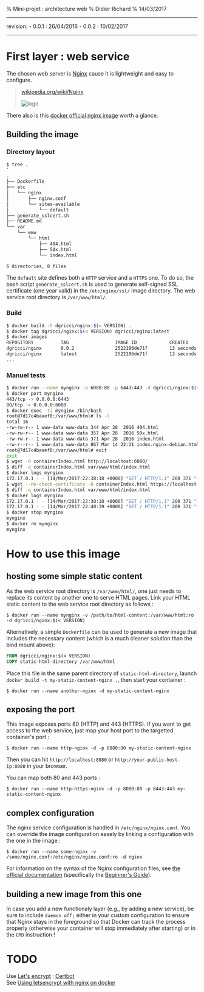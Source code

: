 % Mini-projet : architecture web
% Didier Richard
% 14/03/2017

---

revision:
    - 0.0.1 : 26/04/2016
    - 0.0.2 : 10/02/2017

---

# First layer : web service #

The chosen web server is [Nginx](http://nginx.org) cause it is lightweight and
easy to configure.

> [wikipedia.org/wiki/Nginx](https://en.wikipedia.org/wiki/Nginx)
>
> ![logo](http://nginx.org/nginx.png)

There also is this [docker official nginx image](https://hub.docker.com/_/nginx/) worth a glance.

## Building the image ##

### Directory layout ###

```bash
$ tree .
`
.
├── Dockerfile
├── etc
│   └── nginx
│       ├── nginx.conf
│       └── sites-available
│           └── default
├── generate_sslcert.sh
├── README.md
└── var
    └── www
        └── html
            ├── 404.html
            ├── 50x.html
            └── index.html

6 directories, 8 files
```

The `default` site defines both a `HTTP` service and a `HTTPS` one. To do so,
the bash script `generate_sslcert.sh` is used to generate self-signed SSL
certificate (one year valid) in the `/etc/nginx/ssl/` image directory.
The web service root directory is `/var/www/html/`.

### Build ###

```bash
$ docker build -t dgricci/nginx:$(< VERSION) .
$ docker tag dgricci/nginx:$(< VERSION) dgricci/nginx:latest
$ docker images
REPOSITORY          TAG                 IMAGE ID            CREATED             SIZE
dgricci/nginx       0.0.2               2522186de71f        13 seconds ago      277 MB
dgricci/nginx       latest              2522186de71f        13 seconds ago      277 MB
...
```

### Manuel tests ###

```bash
$ docker run --name mynginx -p 6080:80 -p 6443:443 -d dgricci/nginx:$(< VERSION)
$ docker port mynginx
443/tcp -> 0.0.0.0:6443
80/tcp -> 0.0.0.0:6080
$ docker exec -ti mynginx /bin/bash
root@7d17c4baaef8:/var/www/html# ls -l
total 16
-rw-rw-r-- 1 www-data www-data 344 Apr 28  2016 404.html
-rw-rw-r-- 1 www-data www-data 357 Apr 28  2016 50x.html
-rw-rw-r-- 1 www-data www-data 371 Apr 28  2016 index.html
-rw-r--r-- 1 www-data www-data 867 Mar 14 22:31 index.nginx-debian.html
root@7d17c4baaef8:/var/www/html# exit
exit
$ wget -O containerIndex.html http://localhost:6080/
$ diff -q containerIndex.html var/www/html/index.html
$ docker logs mynginx
172.17.0.1 - - [14/Mar/2017:22:38:18 +0000] "GET / HTTP/1.1" 200 371 "-" "Wget/1.15 (linux-gnu)" "-"
$ wget --no-check-certificate -O containerIndex.html https://localhost:6443/
$ diff -q containerIndex.html var/www/html/index.html
$ docker logs mynginx
172.17.0.1 - - [14/Mar/2017:22:38:18 +0000] "GET / HTTP/1.1" 200 371 "-" "Wget/1.15 (linux-gnu)" "-"
172.17.0.1 - - [14/Mar/2017:22:40:39 +0000] "GET / HTTP/1.1" 200 371 "-" "Wget/1.15 (linux-gnu)" "-"
$ docker stop mynginx
mynginx
$ docker rm mynginx
mynginx
```

# How to use this image #

## hosting some simple static content ##

As the web service root directory is `/var/www/html/`, one just needs to
replace its content by another one to serve HTML pages. Link your HTML static
content to the web service root directory as follows :

```console
$ docker run --name mynginx -v /path/to/html-content:/var/www/html:ro -d dgricci/nginx:$(< VERSION)
```

Alternatively, a simple `Dockerfile` can be used to generate a new image that
includes the necessary content (which is a much cleaner solution than the bind
mount above):

```dockerfile
FROM dgricci/nginx:$(< VERSION)
COPY static-html-directory /var/www/html
```

Place this file in the same parent directory of `static-html-directory`,
launch `docker build -t my-static-content-nginx .`, then start your container :

```console
$ docker run --name another-nginx -d my-static-content-nginx
```

## exposing the port ##

This image exposes ports 80 (HTTP) and 443 (HTTPS). If you want to get access
to the web service, just map your host port to the targetted container's port
:

```console
$ docker run --name http-nginx -d -p 8080:80 my-static-content-nginx
```

Then you can hit `http://localhost:8080` or `http://your-public-host-ip:8080` in your
browser.

You can map both 80 and 443 ports :

```console
$ docker run --name http-https-nginx -d -p 8080:80 -p 8443:443 my-static-content-nginx
```

## complex configuration ##

The nginx service configuration is handled in `/etc/nginx/nginx.conf`. You can
override the image configuration easely by linking a configuration with the
one in the image :

```console
$ docker run --name some-nginx -v /some/nginx.conf:/etc/nginx/nginx.conf:ro -d nginx
```

For information on the syntax of the Nginx configuration files, see [the official documentation](http://nginx.org/en/docs/)
(specifically the [Beginner's Guide](http://nginx.org/en/docs/beginners_guide.html#conf_structure)).

## building a new image from this one ##

In case you add a new functionaly layer (e.g., by adding a new service), be
sure to include `daemon off;` either in your custom configuration to ensure that
Nginx stays in the foreground so that Docker can track the process properly
(otherwise your container will stop immediately after starting) or in the
`CMD` instruction !

# TODO #

Use [Let's encrypt](https://letsencrypt.org/) : [Certbot](https://github.com/certbot/certbot)  
See [Using letsencrypt with nginx on docker](https://blog.nbellocam.me/2016/03/10/letsencrypt-and-nginx-on-docker/)

